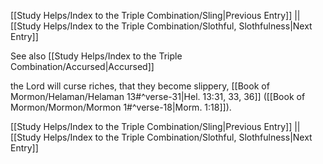 [[Study Helps/Index to the Triple Combination/Sling|Previous Entry]]  ||  [[Study Helps/Index to the Triple Combination/Slothful, Slothfulness|Next Entry]]

 See also [[Study Helps/Index to the Triple Combination/Accursed|Accursed]]

 the Lord will curse riches, that they become slippery, [[Book of Mormon/Helaman/Helaman 13#^verse-31|Hel. 13:31, 33, 36]] ([[Book of Mormon/Mormon/Mormon 1#^verse-18|Morm. 1:18]]).

[[Study Helps/Index to the Triple Combination/Sling|Previous Entry]]  ||  [[Study Helps/Index to the Triple Combination/Slothful, Slothfulness|Next Entry]]